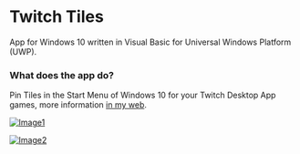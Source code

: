 # Twitch Tiles

App for Windows 10 written in Visual Basic for Universal Windows Platform (UWP).

### What does the app do?

Pin Tiles in the Start Menu of Windows 10 for your Twitch Desktop App games, more information [in my web](https://pepeizqapps.com/app/twitch-tiles/).

[![Image1](https://i.imgur.com/Qf77Hrz.png)](https://pepeizqapps.com/app/twitch-tiles/)

[![Image2](https://i.imgur.com/HLZILFr.png)](https://pepeizqapps.com/app/twitch-tiles/)
